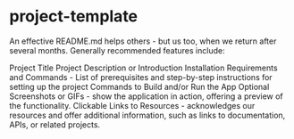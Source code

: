 # project-template

An effective README.md helps others - but us too, when we return after several months. Generally recommended features include:

Project Title 
Project Description or Introduction
Installation Requirements and Commands - List of prerequisites and step-by-step instructions for setting up the project
Commands to Build and/or Run the App
Optional Screenshots or GIFs - show the application in action, offering a preview of the functionality.
Clickable Links to Resources - acknowledges our resources and offer additional information, such as links to documentation, APIs, or related projects.
